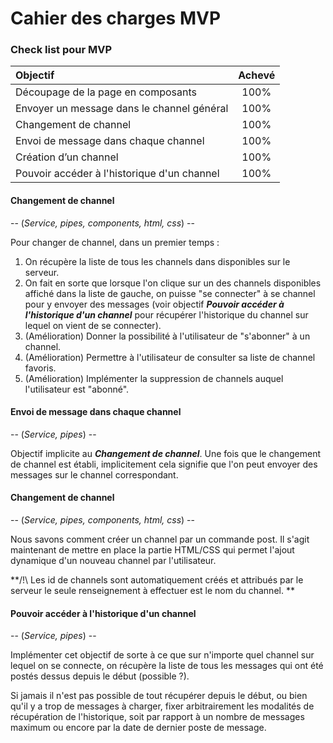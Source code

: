 # Cahier des charges MVP

### Check list pour MVP

| Objectif                                    | Achevé  |
| :------------------------------------------ |:-------:|
| Découpage de la page en composants          | 100%    |
| Envoyer un message dans le channel général  | 100%    |
| Changement de channel                       | 100%    |
| Envoi de message dans chaque channel        | 100%    |
| Création d’un channel                       | 100%    |
| Pouvoir accéder à l'historique d'un channel | 100%    |

#### Changement de channel

-- (_Service, pipes, components, html, css_) --

Pour changer de channel, dans un premier temps :

1. On récupère la liste de tous les channels dans disponibles sur le serveur.
2. On fait en sorte que lorsque l'on clique sur un des channels disponibles affiché dans la liste de gauche, on puisse "se connecter" à se channel pour y envoyer des messages (voir objectif _**Pouvoir accéder à l'historique d'un channel**_ pour récupérer l'historique du channel sur lequel on vient de se connecter).
3. (Amélioration) Donner la possibilité à l'utilisateur de "s'abonner" à un channel.
4. (Amélioration) Permettre à l'utilisateur de consulter sa liste de channel favoris.
5. (Amélioration) Implémenter la suppression de channels auquel l'utilisateur est "abonné".

#### Envoi de message dans chaque channel

-- (_Service, pipes_) --

Objectif implicite au _**Changement de channel**_. Une fois que le changement de channel est établi, implicitement cela signifie que l'on peut envoyer des messages sur le channel correspondant.

#### Changement de channel

-- (_Service, pipes, components, html, css_) --

Nous savons comment créer un channel par un commande post. Il s'agit maintenant de mettre en place la partie HTML/CSS qui permet l'ajout dynamique d'un nouveau channel par l'utilisateur.

**/!\\ Les id de channels sont automatiquement créés et attribués par le serveur le seule renseignement à effectuer est le nom du channel. **

#### Pouvoir accéder à l'historique d'un channel

-- (_Service, pipes_) --

Implémenter cet objectif de sorte à ce que sur n'importe quel channel sur lequel on se connecte, on récupère la liste de tous les messages qui ont été postés dessus depuis le début (possible ?).

Si jamais il n'est pas possible de tout récupérer depuis le début, ou bien qu'il y a trop de messages à charger, fixer arbitrairement les modalités de récupération de l'historique, soit par rapport à un nombre de messages maximum ou encore par la date de dernier poste de message.
